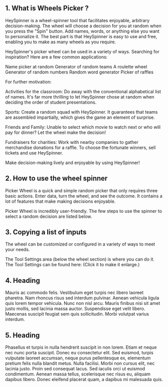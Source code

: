 ## 1. What is Wheels Picker ?

HeySpinner is a wheel-spinner tool that facilitates enjoyable, arbitrary decision-making.  The wheel will choose a decision for you at random when you press the "Spin" button.  Add names, words, or anything else you want to personalize it.  The best part is that HeySpinner is easy to use and free, enabling you to make as many wheels as you require.

HeySpinner's picker wheel can be used in a variety of ways.  Searching for inspiration?  Here are a few common applications:

 Name picker at random
 Generator of random teams
 A roulette wheel
 Generator of random numbers
 Random word generator
 Picker of raffles

 For further motivation:

 Activities for the classroom: Do away with the conventional alphabetical list of names.  It's far more thrilling to let HeySpinner chose at random when deciding the order of student presentations.

 Sports: Create a random squad with HeySpinner.  It guarantees that teams are assembled impartially, which gives the game an element of surprise.

 Friends and Family:  Unable to select which movie to watch next or who will pay for dinner?  Let the wheel make the decision!

 Fundraisers for charities: Work with nearby companies to gather merchandise donations for a raffle.  To choose the fortunate winners, sell tickets and use HeySpinner.

 Make decision-making lively and enjoyable by using HeySpinner!

## 2. How to use the wheel spinner

Picker Wheel is a quick and simple random picker that only requires three basic actions.  Enter data, turn the wheel, and see the outcome.  It contains a lot of features that make making decisions enjoyable.

 Picker Wheel is incredibly user-friendly.  The few steps to use the spinner to select a random decision are listed below.

## 3. Copying a list of inputs

The wheel can be customized or configured in a variety of ways to meet your needs.

 The Tool Settings area (below the wheel section) is where you can do it.  The Tool Settings can be found here:  (Click it to make it enlarge.)

## 4. Heading

Mauris ac commodo felis. Vestibulum eget turpis nec libero laoreet pharetra. Nam rhoncus risus sed interdum pulvinar. Aenean vehicula ligula quis lorem tempor vehicula. Nunc non nisl arcu. Mauris finibus nisi sit amet justo mollis, sed lacinia massa auctor. Suspendisse eget velit libero. Maecenas suscipit feugiat sem quis sollicitudin. Morbi volutpat varius interdum.

## 5. Heading 

Phasellus et turpis in nulla hendrerit suscipit in non lorem. Etiam et neque nec nunc porta suscipit. Donec eu consectetur elit. Sed euismod, turpis vulputate laoreet accumsan, neque purus pellentesque ex, elementum pretium felis nulla blandit metus. Nulla facilisi. Morbi non cursus elit, nec lacinia justo. Proin sed consequat lacus. Sed iaculis orci ut euismod condimentum. Aenean massa tellus, scelerisque nec risus eu, aliquam dapibus libero. Donec eleifend placerat quam, a dapibus mi malesuada quis.

